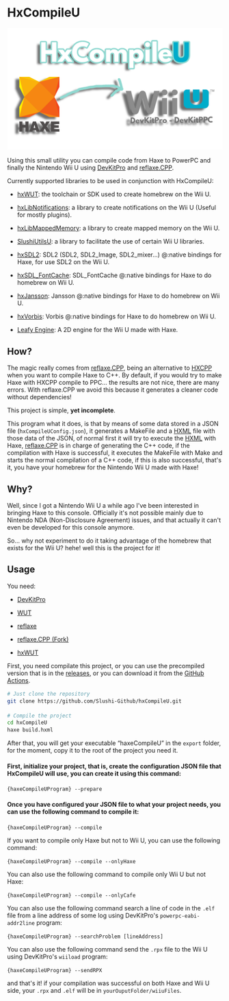 # HxCompileU
![mainImage](https://github.com/Slushi-Github/hxCompileU/blob/main/docs/readme/MainImage.png)

Using this small utility you can compile code from Haxe to PowerPC and finally the Nintendo Wii U using [DevKitPro](https://devkitpro.org/) and [reflaxe.CPP](https://github.com/SomeRanDev/reflaxe.CPP).

Currently supported libraries to be used in conjunction with HxCompileU:

- [hxWUT](https://github.com/Slushi-Github/hxWUT): the toolchain or SDK used to create homebrew on the Wii U.
- [hxLibNotifications](https://github.com/Slushi-Github/hxLibNotifications): a library to create notifications on the Wii U (Useful for mostly plugins).
- [hxLibMappedMemory](https://github.com/Slushi-Github/hxLibMappedMemory): a library to create mapped memory on the Wii U.
- [SlushiUtilsU](https://github.com/Slushi-Github/slushiUtilsU): a library to facilitate the use of certain Wii U libraries.
- [hxSDL2](https://github.com/Slushi-Github/hxSDL2): SDL2 (SDL2, SDL2_Image, SDL2_mixer...) @:native bindings for Haxe, for use SDL2 on the Wii U.
- [hxSDL_FontCache](https://github.com/Slushi-Github/hxSDL_FontCache): SDL_FontCache @:native bindings for Haxe to do homebrew on Wii U.
- [hxJansson](https://github.com/Slushi-Github/hxJansson): Jansson @:native bindings for Haxe to do homebrew on Wii U.
- [hxVorbis](https://github.com/Slushi-Github/hxVorbis): Vorbis @:native bindings for Haxe to do homebrew on Wii U.

- [Leafy Engine](https://github.com/Slushi-Github/leafyEngine): A 2D engine for the Wii U made with Haxe.

## How?
The magic really comes from [reflaxe.CPP](https://github.com/SomeRanDev/reflaxe.CPP), being an alternative to [HXCPP](https://github.com/HaxeFoundation/hxcpp) when you want to compile Haxe to C++.
By default, if you would try to make Haxe with HXCPP compile to PPC... the results are not nice, there are many errors. With reflaxe.CPP we avoid this because it generates a cleaner code without dependencies!

This project is simple, **yet incomplete**. 

This program what it does, is that by means of some data stored in a JSON file (``hxCompileUConfig.json``), it generates a MakeFile and a [HXML](https://haxe.org/manual/compiler-usage-hxml.html) file with those data of the JSON, of normal first it will try to execute the [HXML](https://haxe.org/manual/compiler-usage-hxml.html) with Haxe, [reflaxe.CPP](https://github.com/SomeRanDev/reflaxe.CPP) is in charge of generating the C++ code, if the compilation with Haxe is successful, it executes the MakeFile with Make and starts the normal compilation of a C++ code, if this is also successful, that's it, you have your homebrew for the Nintendo Wii U made with Haxe!

## Why?
Well, since I got a Nintendo Wii U a while ago I've been interested in bringing Haxe to this console. 
Officially it's not possible mainly due to Nintendo NDA (Non-Disclosure Agreement) issues, and that actually it can't even be developed for this console anymore.

So... why not experiment to do it taking advantage of the homebrew that exists for the Wii U? hehe! well this is the project for it!

## Usage

You need:
- [DevKitPro](https://devkitpro.org/wiki/Getting_Started)

- [WUT](https://github.com/devkitPro/wut?tab=readme-ov-file#install)

- [reflaxe](https://github.com/SomeRanDev/reflaxe)

- [reflaxe.CPP (Fork)](https://github.com/Slushi-Github/reflaxe.CPP)

- [hxWUT](https://github.com/Slushi-Github/hxWUT)

First, you need compilate this project, or you can use the precompiled version that is in the [releases](https://github.com/Slushi-Github/hxCompileU/releases), or you can download it from the [GitHub Actions](https://github.com/Slushi-Github/hxCompileU/actions).

```bash
# Just clone the repository
git clone https://github.com/Slushi-Github/hxCompileU.git

# Compile the project
cd hxCompileU
haxe build.hxml
```

After that, you will get your executable “haxeCompileU” in the ``export`` folder, for the moment, copy it to the root of the project you need it.

#### First, initialize your project, that is, create the configuration JSON file that HxCompileU will use, you can create it using this command:
``{haxeCompileUProgram} --prepare``

#### Once you have configured your JSON file to what your project needs, you can use the following command to compile it:
``{haxeCompileUProgram} --compile``

If you want to compile only Haxe but not to Wii U, you can use the following command:

``{haxeCompileUProgram} --compile --onlyHaxe``


You can also use the following command to compile only Wii U but not Haxe:

``{haxeCompileUProgram} --compile --onlyCafe``


You can also use the following command search a line of code in the ``.elf`` file from a line address of some log using DevKitPro's ``powerpc-eabi-addr2line`` program:

``{haxeCompileUProgram} --searchProblem [lineAddress]``


You can also use the following command send the ``.rpx`` file to the Wii U using DevKitPro's ``wiiload`` program:

``{haxeCompileUProgram} --sendRPX``


and that's it! if your compilation was successful on both Haxe and Wii U side, your ``.rpx`` and ``.elf`` will be in ``yourOuputFolder/wiiuFiles``.